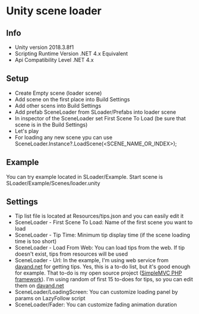 # Unity scene loader

## Info
- Unity version 2018.3.8f1
- Scripting Runtime Version .NET 4.x Equivalent
- Api Compatibility Level .NET 4.x

## Setup

- Create Empty scene (loader scene)
- Add scene on the first place into Build Settings
- Add other scens into Build Settings
- Add prefab SceneLoader from SLoader/Prefabs into loader scene
- In inspector of the SceneLoader set First Scene To Load (be sure that scene is in the Build Settings)
- Let's play
- For loading any new scene ypu can use SceneLoader.Instance?.LoadScene(<SCENE_NAME_OR_INDEX>);

## Example

You can try example located in SLoader/Example. 
Start scene is SLoader/Example/Scenes/loader.unity

## Settings

- Tip list file is located at Resources/tips.json and you can easily edit it
- SceneLoader - First Scene To Load: Name of the first scene you want to load
- SceneLoader - Tip Time: Minimum tip display time (if the scene loading time is too short)
- SceneLoader - Load From Web: You can load tips from the web. If tip doesn't exist, tips from resources will be used
- SceneLoader - Url: In the example, I'm using web service from [davand.net](http://davand.net) for getting tips. 
	Yes, this is a to-do list, but it's good enough for example.  That to-do is my open 
	source project ([SimpleMVC PHP framework](https://github.com/zmalic/simple-mvc-php-framework/settings)). I'm using random of 
	first 15 to-does for tips, so you can edit them on [davand.net](http://davand.net)
- SceneLoader/LoadingScreen: You can customize loading panel by params on LazyFollow script
- SceneLoader/Fader: You can customize fading animation duration




